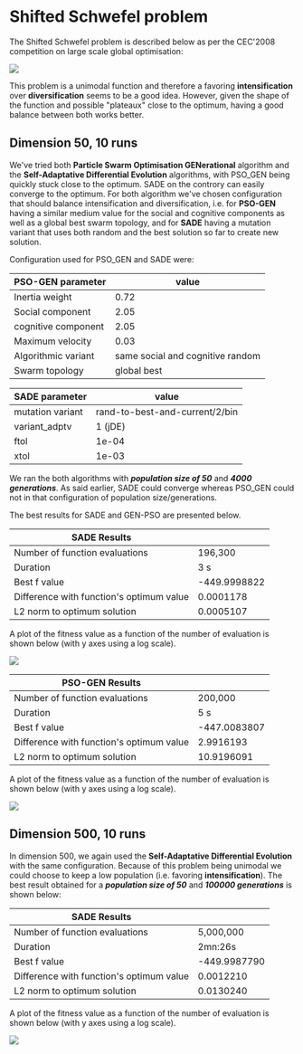 # Shifted Schwefel problem
The Shifted Schwefel problem is described below as per the CEC'2008 competition on large scale global optimisation:

![](shifted-schwefel-problem.png)

This problem is a unimodal function and therefore a favoring **intensification** over **diversification** seems to be a good idea.  However, given the shape of the function and possible "plateaux" close to the optimum, having a good balance between both works better.

## Dimension 50, 10 runs
We've tried both **Particle Swarm Optimisation GENerational** algorithm and the **Self-Adaptative Differential Evolution** algorithms, with PSO_GEN being quickly stuck close to the optimum. SADE on the controry can easily converge to the optimum. For both algorithm we've chosen configuration that should balance intensification and diversification, i.e. for **PSO-GEN** having a similar medium value for the social and cognitive components as well as a global best swarm topology, and for **SADE** having a mutation variant that uses both random and the best solution so far to create new solution.

Configuration used for PSO_GEN and SADE were:

|PSO-GEN parameter|value|
|------------|-----|
|Inertia weight|0.72|
|Social component|2.05|
|cognitive component|2.05|
|Maximum velocity|0.03|
|Algorithmic variant|same social and cognitive random|
|Swarm topology|global best|

|SADE parameter|value|
|------------|-----|
|mutation variant|rand-to-best-and-current/2/bin|
|variant_adptv|1 (jDE)|
|ftol|1e-04|
|xtol|1e-03|

We ran the both algorithms with ***population size of 50*** and ***4000 generations***. As said earlier, SADE could converge whereas PSO_GEN could not in that configuration of population size/generations.

The best results for SADE and GEN-PSO are presented below.

|SADE Results| |
|------------|-----|
|Number of function evaluations|196,300|
|Duration|3 s|
|Best f value|-449.9998822|
|Difference with function's optimum value|0.0001178|
|L2 norm to optimum solution|0.0005107|

A plot of the fitness value as a function of the number of evaluation is shown below (with y axes using a log scale).

![](shifted-schwefel-50-SADE-log.png)

|PSO-GEN Results| |
|------------|-----|
|Number of function evaluations|200,000|
|Duration|5 s|
|Best f value|-447.0083807|
|Difference with function's optimum value|2.9916193|
|L2 norm to optimum solution|10.9196091|

A plot of the fitness value as a function of the number of evaluation is shown below (with y axes using a log scale).

![](shifted-schwefel-50-PSO-GEN-log.png)

## Dimension 500, 10 runs
In dimension 500, we again used the **Self-Adaptative Differential Evolution** with the same configuration. Because of this problem being unimodal we could choose to keep a low population (i.e. favoring **intensification**). The best result obtained for a ***population size of 50*** and ***100000 generations*** is shown below:

|SADE Results| |
|------------|-----|
|Number of function evaluations|5,000,000|
|Duration|2mn:26s|
|Best f value|-449.9987790|
|Difference with function's optimum value| 0.0012210|
|L2 norm to optimum solution|0.0130240|

A plot of the fitness value as a function of the number of evaluation is shown below (with y axes using a log scale).

![](shifted-schwefel-500-SADE-log.png)
